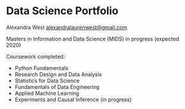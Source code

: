 # Data Science Portfolio

Alexandra West
alexandralaurenwest@gmail.com

Masters in Information and Data Science (MIDS) in progress (expected 2020)

Coursework completed:
- Python Fundamentals 
- Research Design and Data Analysis
- Statistics for Data Science
- Fundamentals of Data Engineering
- Applied Machine Learning 
- Experiments and Causal Inference (in progress)
